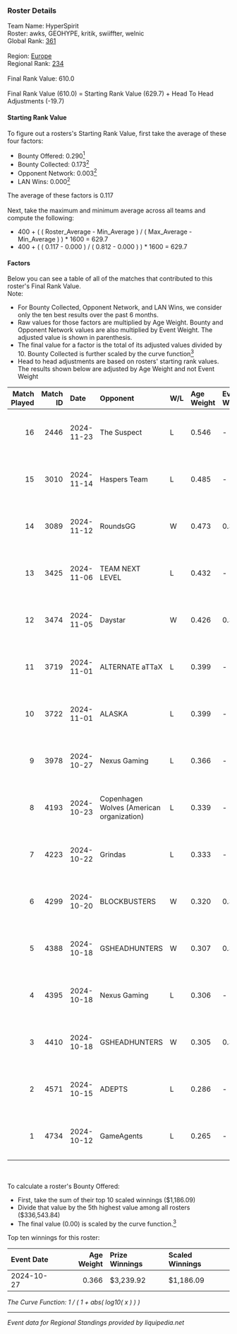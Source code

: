### Roster Details<br />
Team Name: HyperSpirit<br />
Roster: awks, GEOHYPE, kritik, swiiffter, welnic<br />
Global Rank: [361](../../standings_global_2025_03_01.md)<br />
<br />
Region: [Europe]( ../../standings_europe_2025_03_01.md)<br />
Regional Rank: [234]( ../../standings_europe_2025_03_01.md)<br />
<br />
Final Rank Value:  610.0<br />
<br />
Final Rank Value (610.0) = Starting Rank Value (629.7) + Head To Head Adjustments (-19.7)<br />

#### Starting Rank Value<br />
To figure out a rosters's Starting Rank Value, first take the average of these four factors:<br />
- Bounty Offered: 0.290[<sup>1</sup>](#table2)
- Bounty Collected: 0.173[<sup>2</sup>](#table1)
- Opponent Network: 0.003[<sup>2</sup>](#table1)
- LAN Wins: 0.000[<sup>2</sup>](#table1)

The average of these factors is 0.117<br />
<br />
Next, take the maximum and minimum average across all teams and compute the following:<br />
- 400 + ( ( Roster_Average - Min_Average ) / ( Max_Average - Min_Average ) ) * 1600 = 629.7
- 400 + ( ( 0.117 - 0.000 ) / ( 0.812 - 0.000 ) ) * 1600 = 629.7


#### Factors<br />
Below you can see a table of all of the matches that contributed to this roster's Final Rank Value.<br />
Note:<br />

- For Bounty Collected, Opponent Network, and LAN Wins, we consider only the ten best results over the past 6 months.
- Raw values for those factors are multiplied by Age Weight. Bounty and Opponent Network values are also multiplied by Event Weight. The adjusted value is shown in parenthesis.
- The final value for a factor is the total of its adjusted values divided by 10. Bounty Collected is further scaled by the curve function[<sup>3</sup>](#curveFunction)
- Head to head adjustments are based on rosters' starting rank values. The results shown below are adjusted by Age Weight and not Event Weight
<span id="table1"></span><br />


| Match Played | Match ID | Date       | Opponent                                  | W/L | Age Weight | Event Weight | Bounty Collected | Opponent Network | LAN Wins  | H2H Adj. | Roster                                   |
| -: | -: | :- | :- | :- | :- | :- | :- | :- | :- | -: | :- |
|           16 |     2446 | 2024-11-23 | The Suspect                               | L   | 0.546      | -            | -                | -                | -         |    -7.03 | awks, GEOHYPE, kritik, swiiffter, welnic |
|           15 |     3010 | 2024-11-14 | Haspers Team                              | L   | 0.485      | -            | -                | -                | -         |    -5.57 | awks, GEOHYPE, kritik, swiiffter, welnic |
|           14 |     3089 | 2024-11-12 | RoundsGG                                  | W   | 0.473      | 0.372        | 0.000 (0.000)    | 0.039 (0.007)    | 0 (0.000) |     4.73 | awks, GEOHYPE, kritik, swiiffter, welnic |
|           13 |     3425 | 2024-11-06 | TEAM NEXT LEVEL                           | L   | 0.432      | -            | -                | -                | -         |    -6.03 | awks, GEOHYPE, kritik, swiiffter, welnic |
|           12 |     3474 | 2024-11-05 | Daystar                                   | W   | 0.426      | 0.372        | 0.000 (0.000)    | 0.134 (0.021)    | 0 (0.000) |     7.03 | awks, GEOHYPE, kritik, swiiffter, welnic |
|           11 |     3719 | 2024-11-01 | ALTERNATE aTTaX                           | L   | 0.399      | -            | -                | -                | -         |    -2.12 | awks, GEOHYPE, kritik, swiiffter, welnic |
|           10 |     3722 | 2024-11-01 | ALASKA                                    | L   | 0.399      | -            | -                | -                | -         |    -1.17 | awks, GEOHYPE, kritik, swiiffter, welnic |
|            9 |     3978 | 2024-10-27 | Nexus Gaming                              | L   | 0.366      | -            | -                | -                | -         |    -0.93 | awks, GEOHYPE, kritik, swiiffter, welnic |
|            8 |     4193 | 2024-10-23 | Copenhagen Wolves (American organization) | L   | 0.339      | -            | -                | -                | -         |    -2.06 | awks, GEOHYPE, kritik, swiiffter, welnic |
|            7 |     4223 | 2024-10-22 | Grindas                                   | L   | 0.333      | -            | -                | -                | -         |    -6.76 | awks, GEOHYPE, kritik, swiiffter, welnic |
|            6 |     4299 | 2024-10-20 | BLOCKBUSTERS                              | W   | 0.320      | 0.337        | 0.001 (0.000)    | 0.032 (0.003)    | 0 (0.000) |     4.89 | awks, GEOHYPE, kritik, swiiffter, welnic |
|            5 |     4388 | 2024-10-18 | GSHEADHUNTERS                             | W   | 0.307      | 0.337        | 0.000 (0.000)    | 0.016 (0.002)    | 0 (0.000) |     2.17 | awks, GEOHYPE, kritik, swiiffter, welnic |
|            4 |     4395 | 2024-10-18 | Nexus Gaming                              | L   | 0.306      | -            | -                | -                | -         |    -0.71 | awks, GEOHYPE, kritik, swiiffter, welnic |
|            3 |     4410 | 2024-10-18 | GSHEADHUNTERS                             | W   | 0.305      | 0.337        | 0.000 (0.000)    | 0.016 (0.002)    | 0 (0.000) |     2.15 | awks, GEOHYPE, kritik, swiiffter, welnic |
|            2 |     4571 | 2024-10-15 | ADEPTS                                    | L   | 0.286      | -            | -                | -                | -         |    -3.92 | awks, GEOHYPE, kritik, swiiffter, welnic |
|            1 |     4734 | 2024-10-12 | GameAgents                                | L   | 0.265      | -            | -                | -                | -         |    -4.39 | awks, GEOHYPE, kritik, swiiffter, welnic |

<br />
<span id="table2"></span><br />
To calculate a roster's Bounty Offered:<br />

- First, take the sum of their top 10 scaled winnings ($1,186.09)
- Divide that value by the 5th highest value among all rosters ($336,543.84)
- The final value (0.00) is scaled by the curve function.[<sup>3</sup>](#curveFunction)

Top ten winnings for this roster:<br />

| Event Date | Age Weight | Prize Winnings | Scaled Winnings |
| :- | -: | :- | :- |
| 2024-10-27 |      0.366 | $3,239.92      | $1,186.09       |


<span id="curveFunction"></span>_The Curve Function: 1 / ( 1 + abs( log10( x ) ) )_<br />

---
_Event data for Regional Standings provided by liquipedia.net_<br />

